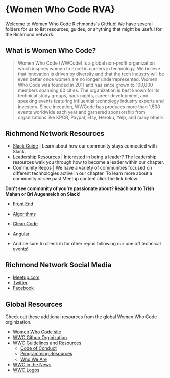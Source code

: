# {Women Who Code RVA}

Welcome to Women Who Code Richmonds's GitHub!  We have several folders for us to list resources, guides, or anything that might be useful for the Richmond network.

## What is Women Who Code? 

>Women Who Code (WWCode) is a global non-profit organization which inspires women to excel in careers in technology. We believe that innovation is driven by diversity and that the tech industry will be even better once women are no longer underrepresented. Women Who Code was founded in 2011 and has since grown to 100,000 members spanning 60 cities. The organization is best known for its technical study groups, hack nights, career development, and speaking events featuring influential technology industry experts and investors. Since inception, WWCode has produces more than 1,500 events worldwide each year and garnered sponsorship from organizations like KPCB, Paypal, Etsy, Heroku, Yelp, and many others.


## Richmond Network Resources

* [Slack Guide](slack_guide.md) | Learn about how our community stays connected with Slack. 
* [Leadership Resources](leadership-resources/README.md) | Interested in being a leader? The leadership resources walk you through how to become a leader within our chapter. 
* Community Repos | We have a variety of communities focused on different technologies active in our chapter. To learn more about a community or see past Meetup content click the link below.   

**Don't see community of you're passionate about? Reach out to Trish Mahan or Bri Augenreich on Slack!**
  * [Front End](https://github.com/womenwhocoderichmond/front-end-community)
  * [Algorithms](https://github.com/womenwhocoderichmond/algorithms-community)
  * [Clean Code](https://github.com/womenwhocoderichmond/clean-code-community)
  * [Angular](https://github.com/womenwhocoderichmond/angular-community)

  * And be sure to check in for other repos following our one off technical events! 

## Richmond Network Social Media
* [Meetup.com](meetup.com/Women-Who-Code-Richmond)
* [Twitter](https://twitter.com/WWCodeRichmond)
* [Facebook](https://www.facebook.com/WWCodeRichmond/)


## Global Resources
Check out these addtional resources from the global Women Who Code orginization. 

* [Women Who Code site](https://www.womenwhocode.com/)
* [WWC Github Orginization](https://github.com/WomenWhoCode)  
* [WWC Guidelines and Resources](https://github.com/WomenWhoCode/guidelines-resources)  
	* [Code of Conduct](https://github.com/WomenWhoCode/guidelines-resources/blob/master/code_of_conduct.md)
	* [Programming Resources](https://github.com/WomenWhoCode/guidelines-resources/blob/master/learn_to_program.md)
	* [Who We Are](https://github.com/WomenWhoCode/guidelines-resources/blob/master/who_we_are.md) 
* [WWC in the News](https://github.com/WomenWhoCode/WWCodeInTheNews)
* [WWC Logos](https://github.com/WomenWhoCode/WWC-Assets/tree/master/logos)
